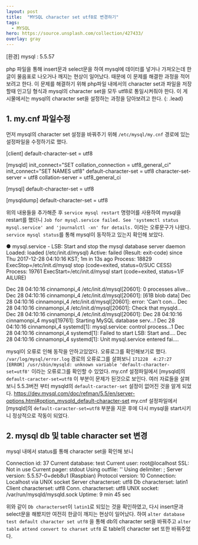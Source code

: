 ```yaml
---
layout: post
title:  "MYSQL character set utf8로 변경하기"
tags:
  - MYSQL
hero: https://source.unsplash.com/collection/427433/
overlay: gray
---
```

[환경]
mysql : 5.5.57

php 파일을 통해 insert문과 select문을 하여 mysql에 데이터를 넣거나 가져오는데 한글이 물음표로 나오거나 깨지는 현상이 일어났다. 때문에 이 문제를 해결한 과정을 적어보려고 한다. 이 문제를 해결하기 위해 php파일 내에서의 character set과 파일을 저장할때 인고딩 형식과 mysql의 character set을 모두 utf8로 통일시켜줘야 한다. 이 게시물에서는 mysql의 character set을 설정하는 과정을 담아보려고 한다.
{: .lead}

## 1. my.cnf 파일수정

먼저 mysql의 character set 설정을 바꿔주기 위해 `/etc/mysql/my.cnf` 경로에 있는 설정파일을 수정하기로 했다.


[client]
default-character-set = utf8

[mysqld]
init_connect="SET collation_connection = utf8_general_ci"
init_connect="SET NAMES utf8"
default-character-set = utf8
character-set-server = utf8
collation-server = utf8_general_ci

[mysql]
default-character-set = utf8

[mysqldump]
default-character-set = utf8


위의 내용들을 추가해준 후 `service mysql restart` 명령어를 사용하여 mysql을 restart를 했더니
`Job for mysql.service failed. See 'systemctl status mysql.service' and 'journalctl -xn' for details.`
이라는 오류문구가 나왔다. `service mysql status`를 통해 mysql이 동작하고 있는지 확인해 보았다.


● mysql.service - LSB: Start and stop the mysql database server daemon
   Loaded: loaded (/etc/init.d/mysql)
   Active: failed (Result: exit-code) since Thu 2017-12-28 04:10:16 KST; 1m                                                                                  in 13s ago
  Process: 18829 ExecStop=/etc/init.d/mysql stop (code=exited, status=0/SUC                                                                                  CESS)
  Process: 19761 ExecStart=/etc/init.d/mysql start (code=exited, status=1/F                                                                                  AILURE)

Dec 28 04:10:16 cinnamonpi_4 /etc/init.d/mysql[20601]: 0 processes alive...
Dec 28 04:10:16 cinnamonpi_4 /etc/init.d/mysql[20601]: [61B blob data]
Dec 28 04:10:16 cinnamonpi_4 /etc/init.d/mysql[20601]: error: 'Can't con...
Dec 28 04:10:16 cinnamonpi_4 /etc/init.d/mysql[20601]: Check that mysqld...
Dec 28 04:10:16 cinnamonpi_4 /etc/init.d/mysql[20601]:
Dec 28 04:10:16 cinnamonpi_4 mysql[19761]: Starting MySQL database serv...!
Dec 28 04:10:16 cinnamonpi_4 systemd[1]: mysql.service: control process...1
Dec 28 04:10:16 cinnamonpi_4 systemd[1]: Failed to start LSB: Start and....
Dec 28 04:10:16 cinnamonpi_4 systemd[1]: Unit mysql.service entered fai....


mysql이 오류로 인해 동작을 안하고있었다. 오류로그를 확인해보기로 했다.
`/var/log/mysql/error.log` 경로의 오류로그를 살펴보니
`171228  4:27:27 [ERROR] /usr/sbin/mysqld: unknown variable 'default-character-set=utf8'` 이라는 오류로그를 확인할 수 있었다.
my.cnf 설정파일에서 [mysqld]의 `default-caracter-set=utf8` 이 부분이 문제가 된것으로 보인다.
여러 자료들을 살펴보니 5.5.3버전 부터 mysqld의 `default-caracter-set` 설정이 없어진 것을 알게 되었다.
https://dev.mysql.com/doc/refman/5.5/en/server-options.html#option_mysqld_default-character-set
my.cnf 설정파일에서 [mysqld]의 `default-caracter-set=utf8` 부분을 지운 후에 다시 mysql을 start시키니 정상적으로 작동이 되었다.


## 2. mysql db 및 table character set 변경

mysql 내에서 status를 통해 character set을 확인해 보니

Connection id:          37
Current database:       test
Current user:           root@localhost
SSL:                    Not in use
Current pager:          stdout
Using outfile:          ''
Using delimiter:        ;
Server version:         5.5.57-0+deb8u1 (Raspbian)
Protocol version:       10
Connection:             Localhost via UNIX socket
Server characterset:    utf8
Db     characterset:    latin1
Client characterset:    utf8
Conn.  characterset:    utf8
UNIX socket:            /var/run/mysqld/mysqld.sock
Uptime:                 9 min 45 sec


위와 같이 `Db characterset`이 `latin1`로 되있는 것을 확인하였고, 다시 insert문과 select문을 해봤지만 여전히 한글이 깨지는 현상이 일어났다.
하여 `alter database test default character set utf8` 을 통해 db의 character set을 바꿔주고 `alter table attend convert to charset utf8` 로 table의 character set 또한 바꿔주었다.
